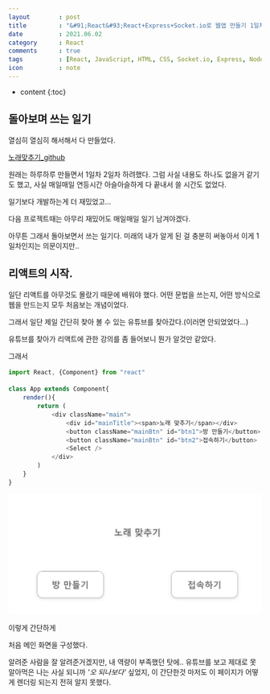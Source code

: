 ```yaml
---
layout        : post
title         : "&#91;React&#93;React+Express+Socket.io로 웹앱 만들기 1일차"
date          : 2021.06.02
category      : React
comments      : true
tags          : [React, JavaScript, HTML, CSS, Socket.io, Express, NodeJS]
icon          : note
---
```


* content
{:toc}

## 돌아보며 쓰는 일기

열심히 열심히 해서해서 다 만들었다.

[노래맞추기_github](https://github.com/bini59/matchSong)

원래는 하루하루 만들면서 1일차 2일차 하려했다.
그럼 사실 내용도 하나도 없을거 같기도 했고, 사실 매일매일
연등시간 아슬아슬하게 다 끝내서 쓸 시간도 없었다.

일기보다 개발하는게 더 재밌었고... 

다음 프로젝트때는 아무리 재밌어도 매일매일 일기 남겨야겠다.

아무튼 그래서 돌아보면서 쓰는 일기다.
미래의 내가 알게 된 걸 충분히 써놓아서 이게 1일차인지는 의문이지만..

## 리액트의 시작.

일단 리액트를 아무것도 몰랐기 때문에 배워야 했다.
어떤 문법을 쓰는지, 어떤 방식으로 웹을 만드는지 모두 처음보는 개념이었다.

그래서 일단 제일 간단히 찾아 볼 수 있는 유튜브를 찾아갔다.(이러면 안되었었다...)

유튜브를 찾아가 리액트에 관한 강의를 좀 들어보니 뭔가 알것만 같았다.

그래서 

```javascript
import React, {Component} from "react"

class App extends Component{
    render(){
        return (
            <div className="main">
                <div id="mainTitle"><span>노래 맞추기</span></div>
                <button className="mainBtn" id="btn1">방 만들기</button>
                <button className="mainBtn" id="btn2">접속하기</button>
                <Select />
            </div>
        )
    }
}

```
![첫 화면](/style/image/react-MatchSong/firstScreen.png)

이렇게 간단하게 

처음 메인 화면을 구성했다.

알려준 사람을 잘 알려준거겠지만, 내 역량이 부족했던 탓에..
유튜브를 보고 제대로 못알아먹은 나는 사실 되니까 _'오 되나보다'_ 싶었지,
이 간단한것 마저도 이 페이지가 어떻게 렌더링 되는지 전혀 알지 못했다.